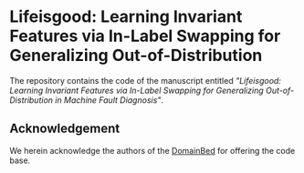# Lifeisgood: Learning Invariant Features via In-Label Swapping for Generalizing Out-of-Distribution

The repository contains the code of the manuscript entitled
_"Lifeisgood: Learning Invariant Features via In-Label Swapping for Generalizing Out-of-Distribution in Machine Fault Diagnosis"_.

## Acknowledgement 
We herein acknowledge the authors of the [DomainBed](https://github.com/facebookresearch/DomainBed) 
for offering the code base.


